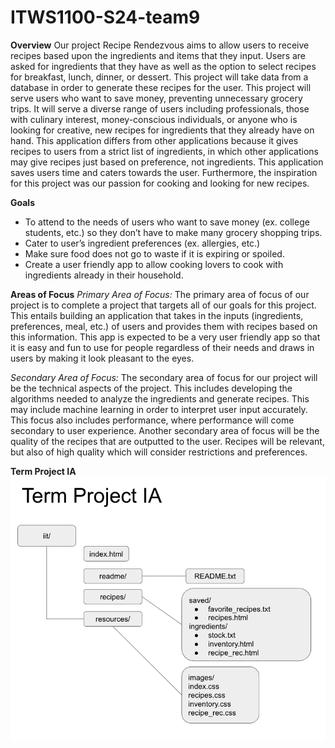 # ITWS1100-S24-team9

**Overview**
Our project Recipe Rendezvous aims to allow users to receive recipes based upon the ingredients and items that they input. Users are asked for ingredients that they have as well as the option to select recipes for breakfast, lunch, dinner, or dessert. This project will take data from a database in order to generate these recipes for the user. This project will serve users who want to save money, preventing unnecessary grocery trips. It will serve a diverse range of users including professionals, those with culinary interest, money-conscious individuals, or anyone who is looking for creative, new recipes for ingredients that they already have on hand. This application differs from other applications because it gives recipes to users from a strict list of ingredients, in which other applications may give recipes just based on preference, not ingredients. This application saves users time and caters towards the user. Furthermore, the inspiration for this project was our passion for cooking and looking for new recipes.

**Goals**
- To attend to the needs of users who want to save money (ex. college students, etc.) so they don’t have to make many grocery shopping trips. 
- Cater to user’s ingredient preferences (ex. allergies, etc.)
- Make sure food does not go to waste if it is expiring or spoiled.
- Create a user friendly app to allow cooking lovers to cook with ingredients already in their household. 

**Areas of Focus**
<em>Primary Area of Focus: </em>
The primary area of focus of our project is to complete a project that targets all of our goals for this project. This entails building an application that takes in the inputs (ingredients, preferences, meal, etc.) of users and provides them with recipes based on this information. This app is expected to be a very user friendly app so that it is easy and fun to use for people regardless of their needs and draws in users by making it look pleasant to the eyes.

<em>Secondary Area of Focus: </em>
The secondary area of focus for our project will be the technical aspects of the project. This includes developing the algorithms needed to analyze the ingredients and generate recipes. This may include machine learning in order to interpret user input accurately. This focus also includes performance, where performance will come secondary to user experience. Another secondary area of focus will be the quality of the recipes that are outputted to the user. Recipes will be relevant, but also of high quality which will consider restrictions and preferences.

**Term Project IA**
![Term Project IA](resources/Term-Project-IA.png)

